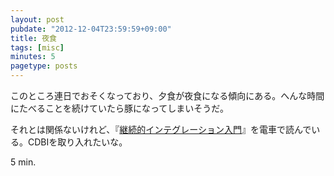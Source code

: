 ```yaml
---
layout: post
pubdate: "2012-12-04T23:59:59+09:00"
title: 夜食
tags: [misc]
minutes: 5
pagetype: posts
---
```

このところ連日でおそくなっており、夕食が夜食になる傾向にある。へんな時間にたべることを続けていたら豚になってしまいそうだ。

それとは関係ないけれど、『[継続的インテグレーション入門](http://amazon.jp/o/ASIN/482228395X/bouzuya-22)』を電車で読んでいる。CDBIを取り入れたいな。

5 min.
